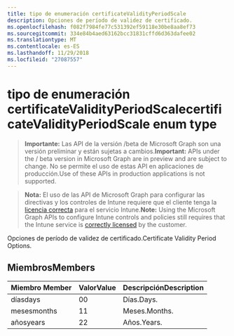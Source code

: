 ```yaml
---
title: tipo de enumeración certificateValidityPeriodScale
description: Opciones de período de validez de certificado.
ms.openlocfilehash: f082f7984fe77c531392ef59118e30be8aa8ef73
ms.sourcegitcommit: 334e84b4aed63162bcc31831cffd6d363dafee02
ms.translationtype: MT
ms.contentlocale: es-ES
ms.lasthandoff: 11/29/2018
ms.locfileid: "27087557"
---
```

# <a name="certificatevalidityperiodscale-enum-type"></a><span data-ttu-id="8225f-103">tipo de enumeración certificateValidityPeriodScale</span><span class="sxs-lookup"><span data-stu-id="8225f-103">certificateValidityPeriodScale enum type</span></span>

> <span data-ttu-id="8225f-104">**Importante:** Las API de la versión /beta de Microsoft Graph son una versión preliminar y están sujetas a cambios.</span><span class="sxs-lookup"><span data-stu-id="8225f-104">**Important:** APIs under the / beta version in Microsoft Graph are in preview and are subject to change.</span></span> <span data-ttu-id="8225f-105">No se permite el uso de estas API en aplicaciones de producción.</span><span class="sxs-lookup"><span data-stu-id="8225f-105">Use of these APIs in production applications is not supported.</span></span>

> <span data-ttu-id="8225f-106">**Nota:** El uso de las API de Microsoft Graph para configurar las directivas y los controles de Intune requiere que el cliente tenga la [licencia correcta](https://go.microsoft.com/fwlink/?linkid=839381) para el servicio Intune.</span><span class="sxs-lookup"><span data-stu-id="8225f-106">**Note:** Using the Microsoft Graph APIs to configure Intune controls and policies still requires that the Intune service is [correctly licensed](https://go.microsoft.com/fwlink/?linkid=839381) by the customer.</span></span>

<span data-ttu-id="8225f-107">Opciones de período de validez de certificado.</span><span class="sxs-lookup"><span data-stu-id="8225f-107">Certificate Validity Period Options.</span></span>
## <a name="members"></a><span data-ttu-id="8225f-108">Miembros</span><span class="sxs-lookup"><span data-stu-id="8225f-108">Members</span></span>
|<span data-ttu-id="8225f-109">Miembro	</span><span class="sxs-lookup"><span data-stu-id="8225f-109">Member</span></span>|<span data-ttu-id="8225f-110">Valor</span><span class="sxs-lookup"><span data-stu-id="8225f-110">Value</span></span>|<span data-ttu-id="8225f-111">Descripción</span><span class="sxs-lookup"><span data-stu-id="8225f-111">Description</span></span>|
|:---|:---|:---|
|<span data-ttu-id="8225f-112">días</span><span class="sxs-lookup"><span data-stu-id="8225f-112">days</span></span>|<span data-ttu-id="8225f-113">0</span><span class="sxs-lookup"><span data-stu-id="8225f-113">0</span></span>|<span data-ttu-id="8225f-114">Días.</span><span class="sxs-lookup"><span data-stu-id="8225f-114">Days.</span></span>|
|<span data-ttu-id="8225f-115">meses</span><span class="sxs-lookup"><span data-stu-id="8225f-115">months</span></span>|<span data-ttu-id="8225f-116">1</span><span class="sxs-lookup"><span data-stu-id="8225f-116">1</span></span>|<span data-ttu-id="8225f-117">Meses.</span><span class="sxs-lookup"><span data-stu-id="8225f-117">Months.</span></span>|
|<span data-ttu-id="8225f-118">años</span><span class="sxs-lookup"><span data-stu-id="8225f-118">years</span></span>|<span data-ttu-id="8225f-119">2</span><span class="sxs-lookup"><span data-stu-id="8225f-119">2</span></span>|<span data-ttu-id="8225f-120">Años.</span><span class="sxs-lookup"><span data-stu-id="8225f-120">Years.</span></span>|





